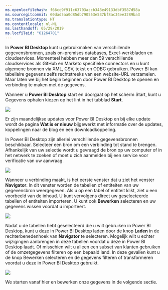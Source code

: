 ```yaml
---
ms.openlocfilehash: f66cc9f911c63703accb348e49133dbf3587d58a
ms.sourcegitcommit: 60dad5aa0d85db790553e537bf8ac34ee3289ba3
ms.translationtype: HT
ms.contentlocale: nl-NL
ms.lasthandoff: 05/29/2019
ms.locfileid: "61264701"
---
```

In **Power BI Desktop** kunt u gebruikmaken van verschillende gegevensbronnen, zoals on-premises databases, Excel-werkbladen en cloudservices. Momenteel hebben meer dan 59 verschillende cloudservices als GitHub en Marketo specifieke connectors en u kunt algemene bronnen via XML, CSV, tekst en ODBC gebruiken. Power BI kan tabellaire gegevens zelfs rechtstreeks van een website-URL verzamelen. Maar laten we bij het begin beginnen door Power BI Desktop te openen en verbinding te maken met de gegevens.

Wanneer u **Power BI Desktop** start en doorgaat op het scherm Start, kunt u Gegevens ophalen kiezen op het lint in het tabblad **Start**.

![](media/1-2-connect-to-data-sources-in-power-bi-desktop/1-2_1.png)

Er zijn maandelijkse updates voor Power BI Desktop en bij elke update wordt de pagina **Wat is er nieuw** bijgewerkt met informatie over de updates, koppelingen naar de blog en een downloadkoppeling.

In Power BI Desktop zijn allerlei verschillende gegevensbronnen beschikbaar. Selecteer een bron om een verbinding tot stand te brengen. Afhankelijk van uw selectie wordt u gevraagd de bron op uw computer of in het netwerk te zoeken of moet u zich aanmelden bij een service voor verificatie van uw aanvraag.

![](media/1-2-connect-to-data-sources-in-power-bi-desktop/1-2_2.gif)

Wanneer u verbinding maakt, is het eerste venster dat u ziet het venster **Navigator**. In dit venster worden de tabellen of entiteiten van uw gegevensbron weergegeven. Als u op een tabel of entiteit klikt, ziet u een voorbeeld van de inhoud. U kunt vervolgens direct uw geselecteerde tabellen of entiteiten importeren. U kunt ook **Bewerken** selecteren en uw gegevens wissen voordat u importeert.

![](media/1-2-connect-to-data-sources-in-power-bi-desktop/1-2_3.png)

Nadat u de tabellen hebt geselecteerd die u wilt gebruiken in Power BI Desktop, kunt u deze in Power BI Desktop laden door de knop **Laden** in de rechterbenedenhoek van **Navigator** te selecteren. Mogelijk wilt u echter wijzigingen aanbrengen in deze tabellen voordat u deze in Power BI Desktop laadt. Of misschien wilt u alleen een subset van klanten gebruiken of de omzetgegevens filteren op een bepaald land. In deze gevallen kunt u de knop Bewerken selecteren en de gegevens filteren of transformeren voordat u deze in Power BI Desktop gebruikt.

![](media/1-2-connect-to-data-sources-in-power-bi-desktop/1-2_4.png)

We starten vanaf hier en bewerken onze gegevens in de volgende sectie.

